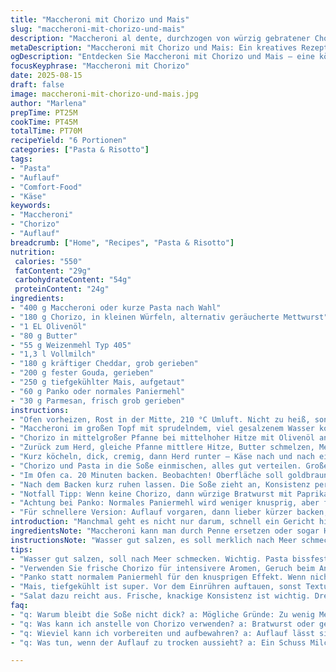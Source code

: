 ```yaml
---
title: "Maccheroni mit Chorizo und Mais"
slug: "maccheroni-mit-chorizo-und-mais"
description: "Maccheroni al dente, durchzogen von würzig gebratener Chorizo, umhüllt von einer samtigen Käse-Béchamel mit geröstetem Mais. Oben knusprig braune Panko-Parmesan-Kruste, die knackig kontrastiert. Es braucht wenig, um einfache Pasta aufzuwerten: Fett des Chorizos für Röstaromen, Butter und Mehl für die Bindung, milde Cheddarkäse und noch ein Hauch Gouda statt Parmesan für andere Tiefe. Auf dem Teller ein Spiel von cremiger Sauße, knusprigem Belag, süßer Mais und pikantem Würstchen. Fast wie ein Crossover zwischen Comfort-Food und Grillabend."
metaDescription: "Maccheroni mit Chorizo und Mais: Ein kreatives Rezept für herzhaften Genuss mit cremiger Käse-Béchamel und knuspriger Kruste."
ogDescription: "Entdecken Sie Maccheroni mit Chorizo und Mais – eine köstliche Kombination aus herzhaft, süß und knusprig für jeden Anlass."
focusKeyphrase: "Maccheroni mit Chorizo"
date: 2025-08-15
draft: false
image: maccheroni-mit-chorizo-und-mais.jpg
author: "Marlena"
prepTime: PT25M
cookTime: PT45M
totalTime: PT70M
recipeYield: "6 Portionen"
categories: ["Pasta & Risotto"]
tags:
- "Pasta"
- "Auflauf"
- "Comfort-Food"
- "Käse"
keywords:
- "Maccheroni"
- "Chorizo"
- "Auflauf"
breadcrumb: ["Home", "Recipes", "Pasta & Risotto"]
nutrition: 
 calories: "550"
 fatContent: "29g"
 carbohydrateContent: "54g"
 proteinContent: "24g"
ingredients:
- "400 g Maccheroni oder kurze Pasta nach Wahl"
- "180 g Chorizo, in kleinen Würfeln, alternativ geräucherte Mettwurst"
- "1 EL Olivenöl"
- "80 g Butter"
- "55 g Weizenmehl Typ 405"
- "1,3 l Vollmilch"
- "180 g kräftiger Cheddar, grob gerieben"
- "200 g fester Gouda, gerieben"
- "250 g tiefgekühlter Mais, aufgetaut"
- "60 g Panko oder normales Paniermehl"
- "30 g Parmesan, frisch grob gerieben"
instructions:
- "Ofen vorheizen, Rost in der Mitte, 210 °C Umluft. Nicht zu heiß, sonst Kruste dunkel, Innenteil noch zu weich."
- "Maccheroni im großen Topf mit sprudelndem, viel gesalzenem Wasser kochen. Bissfest beobachten – für al dente reichen meist 7–8 Minuten. Abgießen, mit wenig Öl vermischen, auf Blech ausbreiten. So kleben sie nicht zusammen, kühlen etwas, bleiben gut formbar."
- "Chorizo in mittelgroßer Pfanne bei mittelhoher Hitze mit Olivenöl anrösten, bis rundum leichte Bräunung sichtbar, Fett tritt raus, Duft von Räucherspeck dringt auf. Auf Küchenpapier abtropfen, Bratfett auffangen."
- "Zurück zum Herd, gleiche Pfanne mittlere Hitze, Butter schmelzen, Mehl einstreuen, rühren – keine Farbe, nur sanfte Mehlnote, 1–2 Minuten anschwitzen. Milch portionsweise unter kräftigem Rühren mit Schneebesen dazugießen, keine Klumpen, Sauce dickt langsam ein, aufkochen."
- "Kurz köcheln, dick, cremig, dann Herd runter – Käse nach und nach einarbeiten. Intensiv cheddar-typisch, Gouda für samtige Süße. Abschmecken, Salz, Pfeffer, milder Muskat. Mais rein, abschmecken: Mais muss knackig bleiben, keine Pampigkeit."
- "Chorizo und Pasta in die Soße einmischen, alles gut verteilen. Große Auflaufform, 33x23 cm, leicht mit Butter einfetten, Masse einfüllen, glattstreichen. Kruste mischen aus Bratöl, Panko und Parmesan. Gleichmäßig aufstreuen, keine dicken Klumpen."
- "Im Ofen ca. 20 Minuten backen. Beobachten! Oberfläche soll goldbraun, knusprig, mit kleinen Bläschen sein – das ist Aroma. Wenn zu schnell bräunt, Folie locker auflegen, sonst wird der Käse bitter."
- "Nach dem Backen kurz ruhen lassen. Die Soße zieht an, Konsistenz perfekt. Mit rohem grünen Salat kombinieren – spritziges Dressing passt gut."
- "Notfall Tipp: Wenn keine Chorizo, dann würzige Bratwurst mit Paprika oder geräucherter Speck. Für die Soße kann man Crème fraîche mit Milch mischen, gibt Frische."
- "Achtung bei Panko: Normales Paniermehl wird weniger knusprig, aber funktioniert auch. Käse gern frisch reiben, keine Pulverwaren – Geschmack leidet."
- "Für schnellere Version: Auflauf vorgaren, dann lieber kürzer backen, sonst steht zuviel Feuchtigkeit drin, Auflauf wird matschig."
introduction: "Manchmal geht es nicht nur darum, schnell ein Gericht hinzukriegen, sondern um Texturen und Aromen, die Zeit brauchen und trotzdem simpel sind. Im Grunde genommen ein klassischer Mac and Cheese mit besonderem Pfiff: chorizo für Würze, Mais für Süße, und eine Käse-Béchamel-Soße, die man meiner Erfahrung nach nie zu dick oder zu dünn machen sollte. Zu dick – klebt, zu dünn – zu suppig. Der Trick liegt im genau richtigen Moment, wenn die Sauce eindickt und der Käse gerade schmilzt. Der Duft, der aus der Pfanne steigt, während die Wurst rösts, ist schon die halbe Miete, fast berauschend. Außerdem spare ich mir zusätzliche Gewürze, scharf und rauchig kommen sie von allein."
ingredientsNote: "Maccheroni kann man durch Penne ersetzen oder sogar Hörnchennudeln, steht und fällt mit der Bissfestigkeit. Die Chorizo würzt genug, also mit Salz vorsichtig umgehen. Butter unbedingt bei Raumtemperatur, sonst klumpt die Mehlschwitze. Für die Sauce nehme ich meist Vollmilch, Magermilch dünnt zu sehr aus, und mit Sahne wird's zu mächtig. Gouda bringt eine willkommene milde Note, ersetzt hier den original Parmesan, ist aber nicht zwingend. Bei Tiefkühlmais aufgetaut nutzen, nicht roh, sonst stört die Textur. Panko ist super, einfach zu bekommen, wenn nicht, normales Paniermehl tut es auch, aber weniger kross. Parmesan reiben erst kurz vorher, sonst droht Feuchtigkeit zu ziehen."
instructionsNote: "Wasser gut salzen, es soll merklich nach Meer schmecken. Pasta noch etwas bissfest kochen, die Garschritte im Ofen setzen das fort. Der wichtigste Trick: Mehl und Butter anschwitzen, bevor Milch einrührt – so bindet es besser. Immer Milch langsam zugeben, sonst Klümpchen – und rühren, rühren. Käse erst am Ende, sonst gerinnt die Soße. Pfanne dabei auf mittlerer Hitze, nicht zu stark – Käse mag keinen Siedekessel. Chorizo ohne Fett abtropfen lassen, sonst wird der Auflauf zu ölig. Kruste ist keine Dekoration, sondern Textur, ungleichmäßiges Verteilen bringt optisch Leben. Kruste goldbraun, nicht schwarz – verbrennen heißt bitterer Geschmack, also Ofen immer im Auge behalten. Ruhen nach Backen ist essenziell, sonst läuft die Soße auseinander. Und salat dazu, sonst wird’s zu fettig."
tips:
- "Wasser gut salzen, soll nach Meer schmecken. Wichtig. Pasta bissfest kochen, nicht zu weich. Ofen genau beobachten. Kruste muss goldbraun werden, nicht schwarz. Rühren während des Kochens der Sauce ist entscheidend. Klümpchen vermeiden. Geduld beim Käse hinzufügen, sonnst gerinnt es."
- "Verwenden Sie frische Chorizo für intensivere Aromen, Geruch beim Anbraten ist wahnsinnig. Alternative: Bratwurst mit Paprika. Diese subtile Schärfe wichtig. Gouda bewahrt Süße, daher kein Parmesan nötig, es sei denn, Sie wollen die klassische Variante. Probieren Sie mit verschiedenen Käsesorten."
- "Panko statt normalem Paniermehl für den knusprigen Effekt. Wenn nicht vorhanden, einfaches nimmt es auch. Aber weniger der Crunch-Faktor. Wie lange backen? 20 Minuten. Besser vorher umrühren, um gleichmäßige Bräunung zu garantieren. Zu schnell bräunen? Abdeckung mit Alufolie zum Schutz."
- "Mais, tiefgekühlt ist super. Vor dem Einrühren auftauen, sonst Textur leidet. Zuviel Flüssigkeit führt zu matschigem Ergebnis. Lässt sich vermeiden, indem die Sauce gut eindickt. Achten Sie darauf, nach dem Backen die Konsistenz. Hiernach ruhen lassen, sonst läuft alles auseinander."
- "Salat dazu reicht aus. Frische, knackige Konsistenz ist wichtig. Dressings mit Zitrone oder Essig passen perfekt. Achten Sie auf die Balance: Cremig und dann knackig. Das macht’s aus. Für scharfes Aroma können Sie auch einen Schuss Tabasco in die Sauce geben."
faq:
- "q: Warum bleibt die Soße nicht dick? a: Mögliche Gründe: Zu wenig Mehl oder zu schnelle Hitze. Milch langsam einrühren. Gut aufpassen, beim Kochen konstant rühren und eindicken lassen. Käse zuletzt hinzufügen, das hilft."
- "q: Was kann ich anstelle von Chorizo verwenden? a: Bratwurst oder geräucherter Speck sind gute Alternativen. Beide bringen Würze. Wichtig, diese gut rösten, um den vollen Geschmack zu entfalten. Zubereitung gleich, angepasst an Feinheit."
- "q: Wieviel kann ich vorbereiten und aufbewahren? a: Auflauf lässt sich gut im Kühlschrank lagern, ein paar Tage. Aufwärmen, aber vorsichtig: Im Ofen, nicht in der Mikrowelle, die Kruste leidet sonst. Oder einfrieren, dann ein paar Monate haltbar."
- "q: Was tun, wenn der Auflauf zu trocken aussieht? a: Ein Schuss Milch oder Brühe vorsichtig dazugeben. Gut umrühren. Wenn nötig die Hitze reduzieren, damit er nicht verbrennt. Sie können Bratfett aufbewahren, für mehr Geschmack."

---
```

